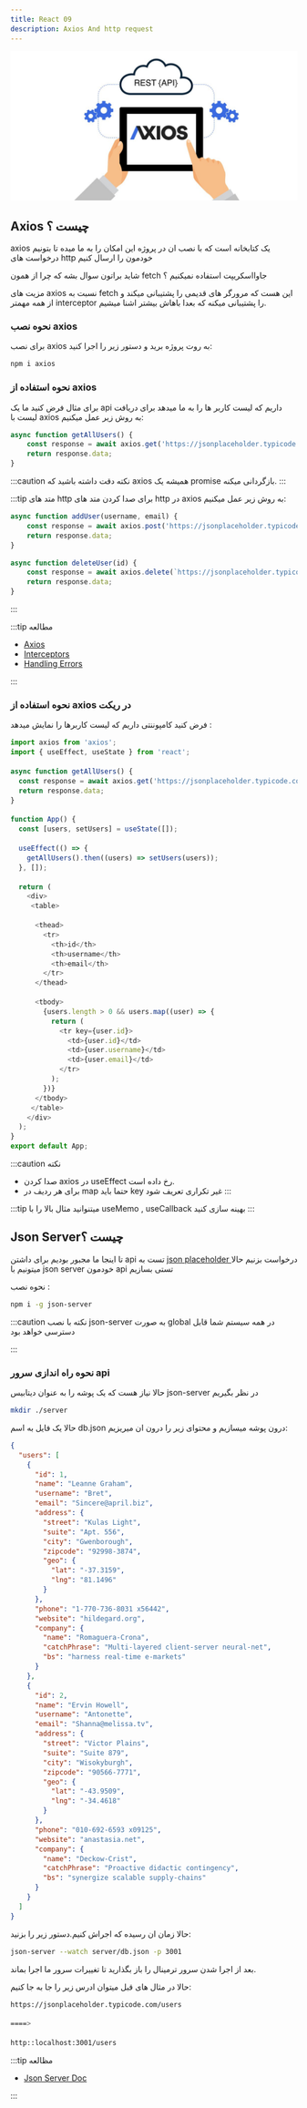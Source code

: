 ```yaml
---
title: React 09
description: Axios And http request
---
```




![](../images/axios.jpeg)


## Axios چیست ؟

axios یک کتابخانه است که با نصب ان در پروژه این امکان را به ما میده تا بتونیم درخواست های 
http خودمون را ارسال کنیم

شاید براتون سوال بشه که چرا از همون fetch جاوااسکریپت استفاده نمیکنیم ؟

مزیت های axios نسبت به fetch این هست که مرورگر های قدیمی را پشتیبانی میکند
و از همه مهمتر interceptor را پشتیبانی میکنه که بعدا باهاش بیشتر اشنا میشیم.

### نحوه نصب axios

برای نصب axios به روت پروژه برید و دستور زیر را اجرا کنید:

```bash
npm i axios
```

### نحوه استفاده از axios

برای مثال فرض کنید ما یک api داریم که لیست کاربر ها را به ما میدهد برای دریافت لیست با axios به روش زیر عمل میکنیم:

```javascript
async function getAllUsers() {
    const response = await axios.get('https://jsonplaceholder.typicode.com/users');
    return response.data;
}
```

:::caution نکته
دقت داشته باشید که axios همیشه یک promise بازگردانی میکنه.
:::

:::tip متد های http 
برای صدا کردن متد های http در axios به روش زیر عمل میکنیم:

```javascript
async function addUser(username, email) {
    const response = await axios.post('https://jsonplaceholder.typicode.com/users', {username, email});
    return response.data;
}
```

```javascript
async function deleteUser(id) {
    const response = await axios.delete(`https://jsonplaceholder.typicode.com/users/${id}`);
    return response.data;
}
```

:::

:::tip مطالعه 
- [Axios](https://axios-http.com/docs/intro)
- [Interceptors](https://axios-http.com/docs/interceptors)
- [Handling Errors](https://axios-http.com/docs/handling_errors)

:::

### نحوه استفاده از axios در ریکت
فرض کنید کامپوننتی داریم که لیست کاربرها را نمایش میدهد :

```javascript
import axios from 'axios';
import { useEffect, useState } from 'react';

async function getAllUsers() {
  const response = await axios.get('https://jsonplaceholder.typicode.com/users');
  return response.data;
}

function App() {
  const [users, setUsers] = useState([]);

  useEffect(() => {
    getAllUsers().then((users) => setUsers(users));
  }, []);

  return (
    <div>
     <table>

      <thead>
        <tr>
          <th>id</th>
          <th>username</th>
          <th>email</th>
        </tr>
      </thead>

      <tbody>
        {users.length > 0 && users.map((user) => {
          return (
            <tr key={user.id}>
              <td>{user.id}</td>
              <td>{user.username}</td>
              <td>{user.email}</td>
            </tr>
          );
        })}
      </tbody>
     </table>
    </div>
  );
}
export default App;
```

:::caution نکته
- صدا کردن axios در useEffect رخ داده است.
- برای هر ردیف در map حتما باید key غیر تکراری تعریف شود
:::

:::tip
 میتنوانید مثال بالا را با useMemo , useCallback بهینه سازی کنید
:::

## Json Serverچیست ؟

تا اینجا ما مجبور بودیم برای داشتن api تست به 
[json placeholder ](https://jsonplaceholder.typicode.com/)
درخواست بزنیم
حالا میتونیم با json server خودمون api تستی بسازیم

نحوه نصب :

```bash
npm i -g json-server
```
:::caution نکته
با نصب json-server به صورت global در همه سیستم شما قابل دسترسی خواهد بود

:::

### نحوه راه اندازی سرور api 
حالا نیاز هست که یک پوشه را به عنوان دیتابیس json-server در نظر بگیریم 

```bash
mkdir ./server
```

حالا یک فایل به اسم db.json درون پوشه میسازیم و محتوای زیر را درون ان میریزیم:

```json
{
  "users": [
    {
      "id": 1,
      "name": "Leanne Graham",
      "username": "Bret",
      "email": "Sincere@april.biz",
      "address": {
        "street": "Kulas Light",
        "suite": "Apt. 556",
        "city": "Gwenborough",
        "zipcode": "92998-3874",
        "geo": {
          "lat": "-37.3159",
          "lng": "81.1496"
        }
      },
      "phone": "1-770-736-8031 x56442",
      "website": "hildegard.org",
      "company": {
        "name": "Romaguera-Crona",
        "catchPhrase": "Multi-layered client-server neural-net",
        "bs": "harness real-time e-markets"
      }
    },
    {
      "id": 2,
      "name": "Ervin Howell",
      "username": "Antonette",
      "email": "Shanna@melissa.tv",
      "address": {
        "street": "Victor Plains",
        "suite": "Suite 879",
        "city": "Wisokyburgh",
        "zipcode": "90566-7771",
        "geo": {
          "lat": "-43.9509",
          "lng": "-34.4618"
        }
      },
      "phone": "010-692-6593 x09125",
      "website": "anastasia.net",
      "company": {
        "name": "Deckow-Crist",
        "catchPhrase": "Proactive didactic contingency",
        "bs": "synergize scalable supply-chains"
      }
    }
  ]
}
```

حالا زمان ان رسیده که اجراش کنیم.دستور زیر را بزنید:

```bash
json-server --watch server/db.json -p 3001
```
بعد از اجرا شدن سرور ترمینال را باز بگذارید تا تغییرات سرور ما اجرا بماند.

حالا در مثال های قبل میتوان ادرس زیر را جا به جا کنیم:

```bash
https://jsonplaceholder.typicode.com/users

====>

http::localhost:3001/users
```

:::tip مظالعه
- [Json Server Doc](https://github.com/typicode/json-server)

:::